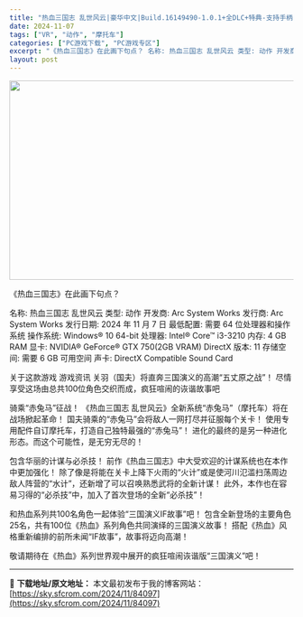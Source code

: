 ```yaml
---
title: "热血三国志 乱世风云|豪华中文|Build.16149490-1.0.1+全DLC+特典-支持手柄|解压即撸|"
date: 2024-11-07
tags: ["VR", "动作", "摩托车"]
categories: ["PC游戏下载", "PC游戏专区"]
excerpt: "《热血三国志》在此画下句点？ 名称: 热血三国志 乱世风云 类型: 动作 开发商: Arc System Works 发行商: Arc System Works 发行日期: 2024 年 11 月 7 日 最低配置: 需要 64 位处理器和操作系统 操作系统: Windows® 10 64-bit &hellip;"
layout: post
---
```


<img class="aligncenter size-full wp-image-84084" src="https://sky.sfcrom.com/wp-content/uploads/2024/11/2024110710441669.webp" alt="" width="616" height="353" />

《热血三国志》在此画下句点？

名称: 热血三国志 乱世风云
类型: 动作
开发商: Arc System Works
发行商: Arc System Works
发行日期: 2024 年 11 月 7 日
最低配置:
需要 64 位处理器和操作系统
操作系统: Windows® 10 64-bit
处理器: Intel® Core™ i3-3210
内存: 4 GB RAM
显卡: NVIDIA® GeForce® GTX 750(2GB VRAM)
DirectX 版本: 11
存储空间: 需要 6 GB 可用空间
声卡: DirectX Compatible Sound Card

关于这款游戏
游戏资讯
关羽（国夫）将直奔三国演义的高潮“五丈原之战”！
尽情享受这场由总共100位角色交织而成，疯狂喧闹的诙谐故事吧

骑乘“赤兔马”征战！
《热血三国志 乱世风云》全新系统“赤兔马”（摩托车）将在战场掀起革命！
国夫骑乘的“赤兔马”会将敌人一网打尽并征服每个关卡！
使用专用配件自订摩托车，打造自己独特最强的“赤兔马”！
进化的最终的是另一种进化形态。而这个可能性，是无穷无尽的！

包含华丽的计谋与必杀技！
前作《热血三国志》中大受欢迎的计谋系统也在本作中更加强化！
除了像是将能在关卡上降下火雨的“火计”或是使河川氾滥扫荡周边敌人阵营的“水计”，还新增了可以召唤熟悉武将的全新计谋！
此外，本作也在容易习得的“必杀技”中，加入了首次登场的全新“必杀技”！

和热血系列共100名角色一起体验“三国演义IF故事”吧！
包含全新登场的主要角色25名，共有100位《热血》系列角色共同演绎的三国演义故事！
搭配《热血》风格重新编排的前所未闻“IF故事”，故事将迈向高潮！

敬请期待在《热血》系列世界观中展开的疯狂喧闹诙谐版“三国演义”吧！

---
📖 **下载地址/原文地址：** 本文最初发布于我的博客网站：[https://sky.sfcrom.com/2024/11/84097](https://sky.sfcrom.com/2024/11/84097)

